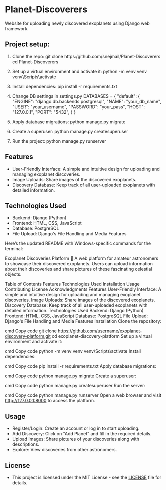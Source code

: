 # Planet-Discoverers
Website for uploading newly discovered exoplanets using Django web framework.

## Project setup:
1. Clone the repo:
  git clone https:/github.com/snejmail/Planet-Discoverers
  cd Planet-Discoverers

3. Set up a virtual environment and activate it:
  python -m venv venv
  venv\Scripts\activate

5. Install dependencies:
  pip install -r requirements.txt

4. Change DB settings in settings.py
  DATABASES = {
      "default": {
          "ENGINE": "django.db.backends.postgresql",
          "NAME": "your_db_name",
          "USER": "your_username",
          "PASSWORD": "your_pass",
          "HOST": "127.0.0.1",
          "PORT": "5432",
      }
  }

5. Apply database migrations:
  python manage.py migrate

6. Create a superuser:
  python manage.py createsuperuser

7. Run the project:
  python manage.py runserver

## Features
- User-Friendly Interface: A simple and intuitive design for uploading and managing exoplanet discoveries.
- Image Uploads: Share images of the discovered exoplanets.
- Discovery Database: Keep track of all user-uploaded exoplanets with detailed information.

## Technologies Used
- Backend: Django (Python)
- Frontend: HTML, CSS, JavaScript
- Database: PostgreSQL
- File Upload: Django's File Handling and Media Features


Here’s the updated README with Windows-specific commands for the terminal:

Exoplanet Discoveries Platform 🌌
A web platform for amateur astronomers to showcase their discovered exoplanets. Users can upload information about their discoveries and share pictures of these fascinating celestial objects.

Table of Contents
Features
Technologies Used
Installation
Usage
Contributing
License
Acknowledgments
Features
User-Friendly Interface: A simple and intuitive design for uploading and managing exoplanet discoveries.
Image Uploads: Share images of the discovered exoplanets.
Discovery Database: Keep track of all user-uploaded exoplanets with detailed information.
Technologies Used
Backend: Django (Python)
Frontend: HTML, CSS, JavaScript
Database: PostgreSQL
File Upload: Django's File Handling and Media Features
Installation
Clone the repository:

cmd
Copy code
git clone https://github.com/username/exoplanet-discovery-platform.git
cd exoplanet-discovery-platform
Set up a virtual environment and activate it:

cmd
Copy code
python -m venv venv
venv\Scripts\activate
Install dependencies:

cmd
Copy code
pip install -r requirements.txt
Apply database migrations:

cmd
Copy code
python manage.py migrate
Create a superuser:

cmd
Copy code
python manage.py createsuperuser
Run the server:

cmd
Copy code
python manage.py runserver
Open a web browser and visit http://127.0.0.1:8000 to access the platform.

## Usage
- Register/Login: Create an account or log in to start uploading.
- Add Discovery: Click on "Add Planet" and fill in the required details.
- Upload Images: Share pictures of your discoveries along with descriptions.
- Explore: View discoveries from other astronomers.

## License
- This project is licensed under the MIT License - see the [LICENSE](LICENSE) file for details.
